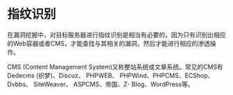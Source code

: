 # 指纹识别

在漏洞挖掘中，对目标服务器进行指纹识别是相当有必要的，因为只有识别出相应的Web容器或者CMS，才能查找与其相关的漏洞，然后才能进行相应的渗透操作。

CMS (Content Management System)又称整站系统或文章系统。常见的CMS有Dedecms (织梦)、Discuz、 PHPWEB、 PHPWind、PHPCMS、ECShop、 Dvbbs、 SiteWeaver、 ASPCMS、帝国、Z- Blog、WordPress等。